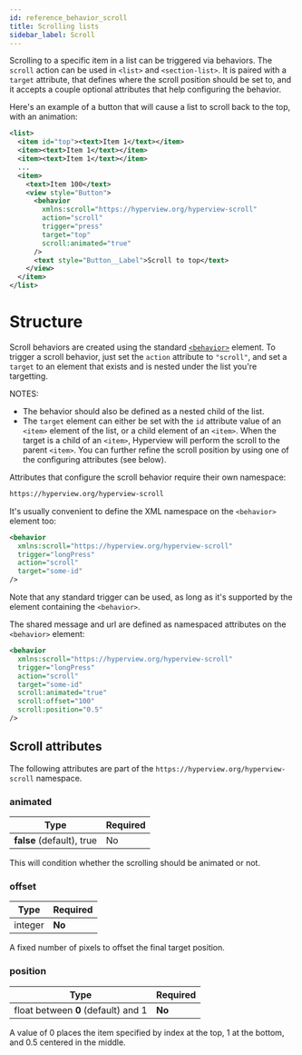 ```yaml
---
id: reference_behavior_scroll
title: Scrolling lists
sidebar_label: Scroll
---
```


Scrolling to a specific item in a list can be triggered via behaviors. The `scroll` action can be used in `<list>` and `<section-list>`. It is paired with a `target` attribute, that defines where the scroll position should be set to, and it accepts a couple optional attributes that help configuring the behavior.

Here's an example of a button that will cause a list to scroll back to the top, with an animation:

```xml
<list>
  <item id="top"><text>Item 1</text></item>
  <item><text>Item 1</text></item>
  <item><text>Item 1</text></item>
  ...
  <item>
    <text>Item 100</text>
    <view style="Button">
      <behavior
        xmlns:scroll="https://hyperview.org/hyperview-scroll"
        action="scroll"
        trigger="press"
        target="top"
        scroll:animated="true"
      />
      <text style="Button__Label">Scroll to top</text>
    </view>
  </item>
</list>
```

# Structure

Scroll behaviors are created using the standard [`<behavior>`](/docs/reference_behavior) element. To trigger a scroll behavior, just set the `action` attribute to `"scroll"`, and set a `target` to an element that exists and is nested under the list you're targetting.

NOTES:

- The behavior should also be defined as a nested child of the list.
- The `target` element can either be set with the `id` attribute value of an `<item>` element of the list, or a child element of an `<item>`. When the target is a child of an `<item>`, Hyperview will perform the scroll to the parent `<item>`. You can further refine the scroll position by using one of the configuring attributes (see below).

Attributes that configure the scroll behavior require their own namespace:

```html
https://hyperview.org/hyperview-scroll
```

It's usually convenient to define the XML namespace on the `<behavior>` element too:

```xml
<behavior
  xmlns:scroll="https://hyperview.org/hyperview-scroll"
  trigger="longPress"
  action="scroll"
  target="some-id"
/>
```

Note that any standard trigger can be used, as long as it's supported by the element containing the `<behavior>`.

The shared message and url are defined as namespaced attributes on the `<behavior>` element:

```xml
<behavior
  xmlns:scroll="https://hyperview.org/hyperview-scroll"
  trigger="longPress"
  action="scroll"
  target="some-id"
  scroll:animated="true"
  scroll:offset="100"
  scroll:position="0.5"
/>
```

## Scroll attributes

The following attributes are part of the `https://hyperview.org/hyperview-scroll` namespace.

### animated

| Type                      | Required |
| ------------------------- | -------- |
| **false** (default), true | No       |

This will condition whether the scrolling should be animated or not.

### offset

| Type    | Required |
| ------- | -------- |
| integer | **No**   |

A fixed number of pixels to offset the final target position.

### position

| Type                                | Required |
| ----------------------------------- | -------- |
| float between **0** (default) and 1 | **No**   |

A value of 0 places the item specified by index at the top, 1 at the bottom, and 0.5 centered in the middle.
